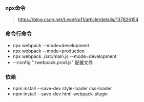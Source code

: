 ### npx命令

> https://blog.csdn.net/LeonNo11/article/details/137826154

### 命令行命令

- npx webpack --mode=development
- npx webpack --mode=production
- npx webpack ./src/main.js --mode=development
- --config "./webpack.prod.js" 配置文件

### 依赖

- npm install --save-dev style-loader css-loader
- npm install --save-dev html-webpack-plugin